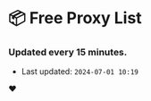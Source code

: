 # :package: Free Proxy List
### Updated every 15 minutes.

- Last updated: `2024-07-01 10:19`

:heart:
